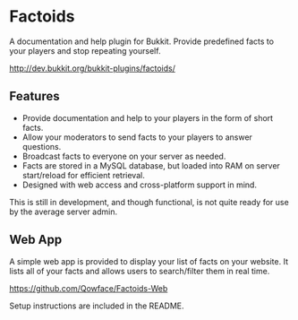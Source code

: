 Factoids
========
A documentation and help plugin for Bukkit. Provide predefined facts to your players and stop repeating yourself.

http://dev.bukkit.org/bukkit-plugins/factoids/

Features
--------
* Provide documentation and help to your players in the form of short facts.
* Allow your moderators to send facts to your players to answer questions.
* Broadcast facts to everyone on your server as needed.
* Facts are stored in a MySQL database, but loaded into RAM on server start/reload for efficient retrieval.
* Designed with web access and cross-platform support in mind.

This is still in development, and though functional, is not quite ready for use by the average server admin.

Web App
-------
A simple web app is provided to display your list of facts on your website. It lists all of your facts and allows users to search/filter them in real time.

https://github.com/Qowface/Factoids-Web

Setup instructions are included in the README.

